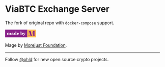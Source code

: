 # ViaBTC Exchange Server

The fork of original repo with `docker-compose` support.

[<img src="https://raw.githubusercontent.com/morejust/foundation/master/madebymorejust.png" width="100">](https://morejust.foundation/?from=viabtc_exchange_server)

Mage by [Morejust Foundation](https://github.com/morejust).

-----
Follow [@ohld](https://github.com/ohld) for new open source crypto projects.
 
